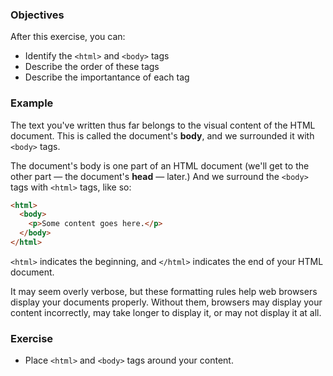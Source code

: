 ### Objectives

After this exercise, you can:

- Identify the `<html>` and `<body>` tags
- Describe the order of these tags
- Describe the importantance of each tag

### Example

The text you've written thus far belongs to the visual content of the HTML document. This is called the document's **body**, and we surrounded it with `<body>` tags.

The document's body is one part of an HTML document (we'll get to the other part — the document's **head** — later.) And we surround the `<body>` tags with `<html>` tags, like so:

```html
<html>
  <body>
    <p>Some content goes here.</p>
  </body>
</html>
```

`<html>` indicates the beginning, and `</html>` indicates the end of your HTML document.

It may seem overly verbose, but these formatting rules help web browsers display your documents properly. Without them, browsers may display your content incorrectly, may take longer to display it, or may not display it at all.

### Exercise

- Place `<html>` and `<body>` tags around your content.
